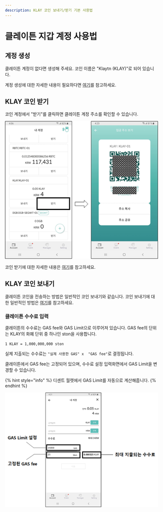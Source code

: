 ```yaml
---
description: KLAY 코인 보내기/받기 기본 사용법
---
```


# 클레이튼 지갑 계정 사용법

## 계정 생성

클레이튼 계정이 없다면 생성해 주세요. 코인 이름은 "Klaytn \(KLAY\)"로 되어 있습니다.

계정 생성에 대한 자세한 내용이 필요하다면 [여기](../../mobile-app/create-account/)를 참고하세요.

## KLAY 코인 받기

코인 계정에서 "받기"를 클릭하면 클레이튼 계정 주소를 확인할 수 있습니다.

![](../../.gitbook/assets/image%20%2877%29.png)

코인 받기에 대한 자세한 내용은 [여기](../receive.md)를 참고하세요.

## KLAY 코인 보내기

클레이튼 코인을 전송하는 방법은 일반적인 코인 보내기와 같습니다. 코인 보내기에 대한 일반적인 방법은 [여기](../send/)를 참고하세요.

### 클레이튼 수수료 입력 <a id="fee"></a>

클레이튼의 수수료는 GAS fee와 GAS Limit으로 이루어져 있습니다. GAS fee의 단위는 KLAY의 화폐 단위 중 하나인 ston을 사용합니다.

`1 KLAY = 1,000,000,000 ston`

실제 지출되는 수수료는 `"실제 사용한 GAS" x  "GAS fee"`로 결정됩니다.

클레이튼에서 GAS fee는 고정되어 있으며, 수수료 설정 입력화면에서 GAS Limit을 변경할 수 있습니다.

{% hint style="info" %}
디센트 월렛에서 GAS Limit를 자동으로 계산해줍니다.
{% endhint %}

![](../../.gitbook/assets/image%20%28151%29.png)

